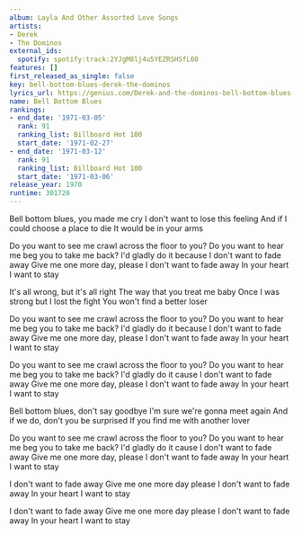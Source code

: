 ```yaml
---
album: Layla And Other Assorted Love Songs
artists:
- Derek
- The Dominos
external_ids:
  spotify: spotify:track:2YJgM8lj4u5YEZRSHSfL60
features: []
first_released_as_single: false
key: bell-bottom-blues-derek-the-dominos
lyrics_url: https://genius.com/Derek-and-the-dominos-bell-bottom-blues-lyrics
name: Bell Bottom Blues
rankings:
- end_date: '1971-03-05'
  rank: 91
  ranking_list: Billboard Hot 100
  start_date: '1971-02-27'
- end_date: '1971-03-12'
  rank: 91
  ranking_list: Billboard Hot 100
  start_date: '1971-03-06'
release_year: 1970
runtime: 301720
---
```

Bell bottom blues, you made me cry
I don't want to lose this feeling
And if I could choose a place to die
It would be in your arms

Do you want to see me crawl across the floor to you?
Do you want to hear me beg you to take me back?
I'd gladly do it because
I don't want to fade away
Give me one more day, please
I don't want to fade away
In your heart I want to stay

It's all wrong, but it's all right
The way that you treat me baby
Once I was strong but I lost the fight
You won't find a better loser

Do you want to see me crawl across the floor to you?
Do you want to hear me beg you to take me back?
I'd gladly do it because
I don't want to fade away
Give me one more day, please
I don't want to fade away
In your heart I want to stay

Do you want to see me crawl across the floor to you?
Do you want to hear me beg you to take me back?
I'd gladly do it cause
I don't want to fade away
Give me one more day, please
I don't want to fade away
In your heart I want to stay

Bell bottom blues, don't say goodbye
I'm sure we're gonna meet again
And if we do, don't you be surprised
If you find me with another lover

Do you want to see me crawl across the floor to you?
Do you want to hear me beg you to take me back?
I'd gladly do it cause
I don't want to fade away
Give me one more day, please
I don't want to fade away
In your heart I want to stay

I don't want to fade away
Give me one more day please
I don't want to fade away
In your heart I want to stay

I don't want to fade away
Give me one more day please
I don't want to fade away
In your heart I want to stay
